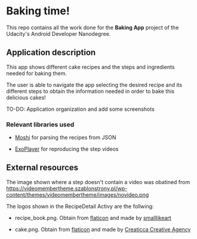 # Baking time!

This repo contains all the work done for the **Baking App** project of the Udacity's Android Developer Nanodegree.

## Application description

This app shows different cake recipes and the steps and ingredients needed for baking them.

The user is able to navigate the app selecting the desired recipe and its different steps to obtain the information needed in order to bake this delicious cakes!

TO-DO: Application organization and add some screenshots



### Relevant libraries used

- [Moshi](https://github.com/square/moshi) for parsing the recipes from JSON

- [ExoPlayer](https://github.com/google/ExoPlayer) for reproducing the step videos

## External resources

The image shown where a step doesn't contain a video was obatined from https://videomembertheme.szablonstrony.pl/wp-content/themes/videomembertheme/images/novideo.png

The logos shown in the RecipeDetail Activy are the follwing:

* recipe_book.png. Obtain from [flaticon](https://www.flaticon.com/)  and made by [smalllikeart](https://www.flaticon.com/authors/smalllikeart) 

* cake.png.  Obtain from [flaticon](https://www.flaticon.com/)  and made by [Creaticca Creative Agency](https://www.flaticon.com/authors/creaticca-creative-agency)